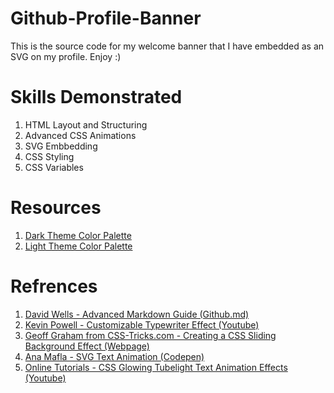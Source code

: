 # Github-Profile-Banner
This is the source code for my welcome banner that I have embedded as an SVG on my profile. Enjoy :)

# Skills Demonstrated
1. HTML Layout and Structuring
2. Advanced CSS Animations
3. SVG Embbedding
4. CSS Styling
5. CSS Variables

# Resources
1. [Dark Theme Color Palette](https://www.figma.com/community/file/1137445418485757476/Atom-One-Dark-Color-Palette)
2. [Light Theme Color Palette](https://www.figma.com/community/file/1137445644743557669/Atom-One-Light-Color-Palette)

# Refrences 
1. [David Wells - Advanced Markdown Guide (Github.md)](https://github.com/DavidWells/advanced-markdown/blob/master/README.md)
2. [Kevin Powell - Customizable Typewriter Effect (Youtube)](https://www.youtube.com/watch?v=w1nhwUGsG6M&ab_channel=KevinPowell)
3. [Geoff Graham from CSS-Tricks.com - Creating a CSS Sliding Background Effect (Webpage)](https://css-tricks.com/creating-a-css-sliding-background-effect/)
4. [Ana Mafla - SVG Text Animation (Codepen)](https://codepen.io/ANAMAFLA/pen/eYJbGpd)
5. [Online Tutorials - CSS Glowing Tubelight Text Animation Effects (Youtube)](https://www.youtube.com/watch?v=_13a3r6MYeM&ab_channel=OnlineTutorials)
